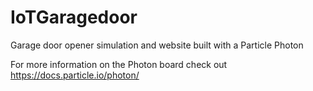 # IoTGaragedoor
Garage door opener simulation and website built with a Particle Photon

For more information on the Photon board check out https://docs.particle.io/photon/
